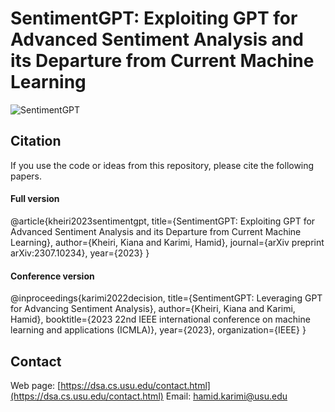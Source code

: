 # SentimentGPT: Exploiting GPT for Advanced Sentiment Analysis and its Departure from Current Machine Learning

![SentimentGPT](https://dsa.cs.usu.edu/Files/SentimentGPT-Framework.jpg)



## Citation

If you use the code or ideas from this repository, please cite the following papers.

#### Full version
@article{kheiri2023sentimentgpt,
  title={SentimentGPT: Exploiting GPT for Advanced Sentiment Analysis and its Departure from Current Machine Learning},
  author={Kheiri, Kiana and Karimi, Hamid},
  journal={arXiv preprint arXiv:2307.10234},
  year={2023}
}

#### Conference version

@inproceedings{karimi2022decision,
  title={SentimentGPT: Leveraging GPT for Advancing
Sentiment Analysis},
  author={Kheiri, Kiana and Karimi, Hamid},
  booktitle={2023 22nd IEEE international conference on machine learning and applications (ICMLA)},
  year={2023},
  organization={IEEE}
}


## Contact
Web page: [https://dsa.cs.usu.edu/contact.html](https://dsa.cs.usu.edu/contact.html)
Email: [hamid.karimi@usu.edu](hamid.karimi@usu.edu)
